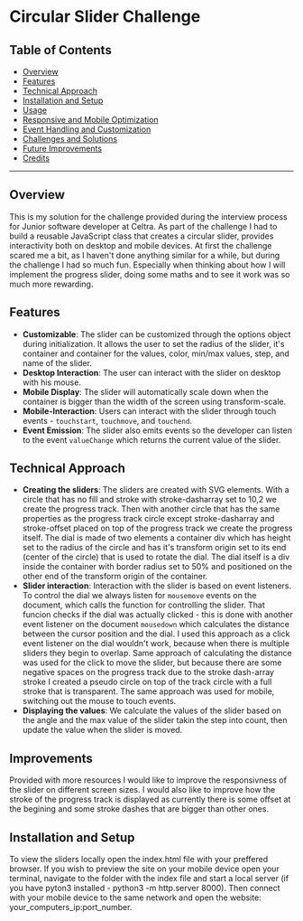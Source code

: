 # Circular Slider Challenge

## Table of Contents
- [Overview](#overview)
- [Features](#features)
- [Technical Approach](#technical-approach)
- [Installation and Setup](#installation-and-setup)
- [Usage](#usage)
- [Responsive and Mobile Optimization](#responsive-and-mobile-optimization)
- [Event Handling and Customization](#event-handling-and-customization)
- [Challenges and Solutions](#challenges-and-solutions)
- [Future Improvements](#future-improvements)
- [Credits](#credits)

---

## Overview
This is my solution for the challenge provided during the interview process for Junior software developer at Celtra.
As part of the challenge I had to build a reusable JavaScript class that creates a circular slider, provides interactivity both on desktop and mobile devices.
At first the challenge scared me a bit, as I haven't done anything similar for a while, but during the challenge I had so much fun. Especially when thinking about how I will implement the progress slider, doing some maths and to see it work was so much more rewarding.

## Features
- **Customizable**: The slider can be customized through the options object during initialization. It allows the user to set the radius of the slider, it's container and container for the values, color, min/max values, step, and name of the slider.
- **Desktop Interaction**: The user can interact with the slider on desktop with his mouse.
- **Mobile Display**: The slider will automatically scale down when the container is bigger than the width of the screen using transform-scale. 
- **Mobile-Interaction**: Users can interact with the slider through touch events - `touchstart`, `touchmove`, and `touchend`.
- **Event Emission**: The slider also emits events so the developer can listen to the event `valueChange` which returns the current value of the slider.
  
## Technical Approach
- **Creating the sliders**: The sliders are created with SVG elements. With a circle that has no fill and stroke with stroke-dasharray set to 10,2 we create the progress track. Then with another circle that has the same properties as the progress track circle except stroke-dasharray and stroke-offset placed on top of the progress track we create the progress itself. The dial is made of two elements a container div which has height set to the radius of the circle and has it's transform origin set to its end (center of the circle) that is used to rotate the dial. The dial itself is a div inside the container with border radius set to 50% and positioned on the other end of the transform origin of the container.
- **Slider interaction**: Interaction with the slider is based on event listeners. To control the dial we always listen for `mousemove` events on the document, which calls the function for controlling the slider. That funcion checks if the dial was actually clicked - this is done with another event listener on the document `mousedown` which calculates the distance between the cursor position and the dial. I used this approach as a click event listener on the dial wouldn't work, because when there is multiple sliders they begin to overlap. Same approach of calculating the distance was used for the click to move the slider, but because there are some negative spaces on the progress track due to the stroke dash-array stroke I created a pseudo circle on top of the track circle with a full stroke that is transparent. The same approach was used for mobile, switching out the mouse to touch events.
- **Displaying the values**: We calculate the values of the slider based on the angle and the max value of the slider takin the step into count, then update the value when the slider is moved. 

## Improvements
Provided with more resources I would like to improve the responsivness of the slider on different screen sizes. I would also like to improve how the stroke of the progress track is displayed as currently there is some offset at the begining and some stroke dashes that are bigger than other ones.

## Installation and Setup
To view the sliders locally open the index.html file with your preffered browser.
If you wish to preview the site on your mobile device open your terminal, navigate to the folder with the index file and start a local server (if you have pyton3 installed - python3 -m http.server 8000). Then connect with your mobile device to the same network and open the website: your_computers_ip:port_number.